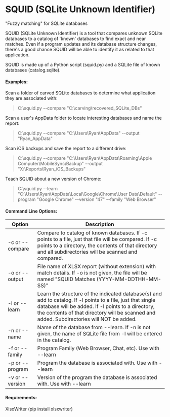 SQUID (SQLite Unknown Identifier)
=========

"Fuzzy matching" for SQLite databases

SQUID (SQLite Unknown Identifier) is a tool that compares unknown SQLite databases to a catalog of 'known' databases to find exact and near matches.  Even if a program updates and its database structure changes, there's a good chance SQUID will be able to identify it as related to that application.

SQUID is made up of a Python script (squid.py) and a SQLite file of known databases (catalog.sqlite).  

#### Examples:

Scan a folder of carved SQLite databases to determine what application they are associated with:
> C:\\squid.py --compare "C:\carving\recovered_SQLite_DBs"

Scan a user's AppData folder to locate interesting databases and name the report:
> C:\\squid.py --compare "C:\Users\Ryan\AppData" --output "Ryan_AppData"

Scan iOS backups and save the report to a different drive:
> C:\\squid.py --compare "C:\Users\Ryan\AppData\Roaming\Apple Computer\MobileSync\Backup" --output "X:\Reports\Ryan_iOS_Backups"

Teach SQUID about a new version of Chrome:
> C:\\squid.py --learn "C:\Users\Ryan\AppData\Local\Google\Chrome\User Data\Default" --program "Google Chrome" --version "47" --family "Web Browser"


#### Command Line Options:

| Option          | Description                                             |
| --------------- | ------------------------------------------------------- |
| -c or --compare | Compare to catalog of known databases. If -c points to a file, just that file will be compared. If -c points to a directory, the contents of that directory and all subdirectories will be scanned and compared. |
| -o or --output  | File name of XLSX report (without extension) with match details.  If -o is not given, the file will be named "SQUID Matches (YYYY-MM-DDTHH-MM-SS)" |
| -l or --learn   | Learn the structure of the indicated database(s) and add to catalog. If -l points to a file, just that single database will be added. If -l points to a directory, the contents of that directory will be scanned and added. Subdirectories will NOT be added. |
| -n or --name    | Name of the database from --learn.  If -n is not given, the name of SQLite file from -l will be entered in the catalog.|
| -f or --family  | Program Family (Web Browser, Chat, etc).  Use with --learn |
| -p or --program | Program the database is associated with.  Use with --learn |
| -v or --version | Version of the program the database is associated with.  Use with --learn |

#### Requirements:

XlsxWriter (pip install xlsxwriter)
